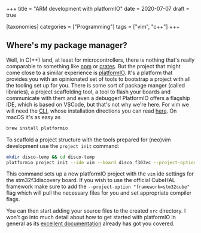 +++
title = "ARM development with platformIO"
date = 2020-07-07
draft = true

[taxonomies]
categories = ["Programming"]
tags = ["vim", "c++"]
+++

## Where's my package manager?

Well, in C(++) land, at least for microcontrollers, there is nothing that's really comparable to something like [npm](https://npmjs.org) or [crates](https://crates.io/). But the project that might come close to a similar experience is [platformIO](https://platformio.org/). It's a platform that provides you with an opinionated set of tools to bootstrap a project with all the tooling set up for you. There is some sort of package manger (called libraries), a project scaffolding tool, a tool to flash your boards and communicate with them and even a debugger! PlatformIO offers a flagship IDE, which is based on VSCode, but that's not why we're here. For vim we will need the [CLI](https://platformio.org/install/cli), whose installation directions you can read [here](https://docs.platformio.org/en/latest/core/installation.html). On macOS it's as easy as

```bash
brew install platformio
```

To scaffold a project structure with the tools prepared for (neo)vim development use the `project init` command:

```bash
mkdir disco-temp && cd disco-temp
platformio project init --ide vim --board disco_f303vc --project-option "framework=stm32cube"
```

This command sets up a new platformIO project with the `vim` ide settings for the stm32f3discovery board. If you wish to use the official CubeHAL framework make sure to add the `--project-option "framework=stm32cube"` flag which will pull the necessary files for you and set appropriate compiler flags.

You can then start adding your source files to the created `src` directory. I won't go into much detail about how to get started with platformIO in general as its [excellent documentation](https://docs.platformio.org/en/latest/core/index.html) already has got you covered.
